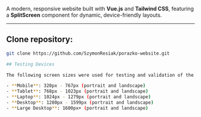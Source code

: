 A modern, responsive website built with **Vue.js** and **Tailwind CSS**, featuring a **SplitScreen** component for dynamic, device-friendly layouts.

---

## Clone repository:

   ```bash
   git clone https://github.com/SzymonResiak/porazko-website.git

## Testing Devices

The following screen sizes were used for testing and validation of the responsive design:

- **Mobile**: 320px - 767px (portrait and landscape)
- **Tablet**: 768px - 1023px (portrait and landscape)
- **Laptop**: 1024px - 1279px (portrait and landscape)
- **Desktop**: 1280px - 1599px (portrait and landscape)
- **Large Desktop**: 1600px+ (portrait and landscape)
